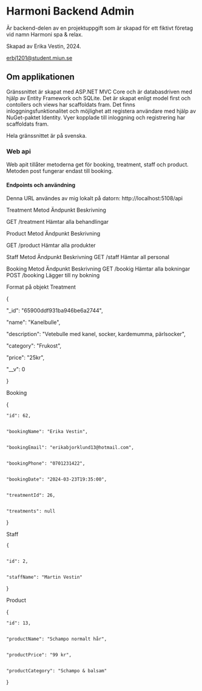 # Harmoni Backend Admin 
Är backend-delen av en projektuppgift som är skapad för ett fiktivt företag vid namn Harmoni spa & relax. 

Skapad av Erika Vestin, 2024.

erbj1201@student.miun.se 


## Om applikationen
Gränssnittet är skapat med ASP.NET MVC Core och är databasdriven med hjälp av Entity Framework och SQLite. Det är skapat enligt model first och contollers och views har scaffoldats fram. Det finns inloggningsfunktionalitet och möjlighet att registera användare med hjälp av NuGet-paktet Identity. Vyer kopplade till inloggning och registrering har scaffoldats fram.


Hela gränssnittet är på svenska.

### Web api
Web apit tillåter metoderna get för booking, treatment, staff och product. Metoden post fungerar endast till booking.

#### Endpoints och användning
Denna URL användes av mig lokalt på datorn: http://localhost:5108/api

Treatment
Metod Ändpunkt Beskrivning

GET /treatment Hämtar alla behandlingar


Product
Metod Ändpunkt Beskrivning

GET /product Hämtar alla produkter


Staff
Metod Ändpunkt Beskrivning
GET /staff Hämtar all personal


Booking
Metod Ändpunkt Beskrivning
GET /bookig Hämtar alla bokningar
POST /booking Lägger till ny bokning


Format på objekt
Treatment 


{


"_id": "65900ddf931ba946be6a2744",

"name": "Kanelbulle",

"description": "Vetebulle med kanel, socker, kardemumma, pärlsocker",

"category": "Frukost",

"price": "25kr",

"__v": 0


}

Booking


{


    "id": 62,


    "bookingName": "Erika Vestin",


    "bookingEmail": "erikabjorklund13@hotmail.com",


    "bookingPhone": "0701231422",


    "bookingDate": "2024-03-23T19:35:00",


    "treatmentId": 26,


    "treatments": null


  }

  Staff


    {


    "id": 2,


    "staffName": "Martin Vestin"


  }


  Product 


  {


    "id": 13,


    "productName": "Schampo normalt hår",


    "productPrice": "99 kr",


    "productCategory": "Schampo & balsam"

    
  }